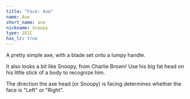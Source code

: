 ```yaml
---
title: "Face: Axe"
name: Axe
short_name: axe
nickname: Snoopy
type: 2E1C
has_lr: true
---
```


A pretty simple axe, with a blade set onto a lumpy handle.

It also looks a bit like Snoopy, from Charlie Brown!  Use his big fat head on his little stick of a body to recognize him.

The direction the axe head (or Snoopy) is facing determines whether the face is "Left" or "Right".
